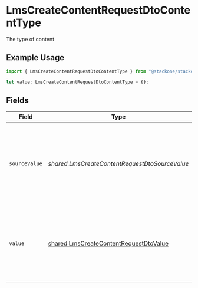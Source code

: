 # LmsCreateContentRequestDtoContentType

The type of content

## Example Usage

```typescript
import { LmsCreateContentRequestDtoContentType } from "@stackone/stackone-client-ts/sdk/models/shared";

let value: LmsCreateContentRequestDtoContentType = {};
```

## Fields

| Field                                                                                                                                                                       | Type                                                                                                                                                                        | Required                                                                                                                                                                    | Description                                                                                                                                                                 |
| --------------------------------------------------------------------------------------------------------------------------------------------------------------------------- | --------------------------------------------------------------------------------------------------------------------------------------------------------------------------- | --------------------------------------------------------------------------------------------------------------------------------------------------------------------------- | --------------------------------------------------------------------------------------------------------------------------------------------------------------------------- |
| `sourceValue`                                                                                                                                                               | *shared.LmsCreateContentRequestDtoSourceValue*                                                                                                                              | :heavy_minus_sign:                                                                                                                                                          | The provider-specific value to use when value is omitted or set to "unmapped_value". You are responsible for ensuring this matches the provider's expected format.          |
| `value`                                                                                                                                                                     | [shared.LmsCreateContentRequestDtoValue](../../../sdk/models/shared/lmscreatecontentrequestdtovalue.md)                                                                     | :heavy_minus_sign:                                                                                                                                                          | The content type for write operations. Provide one of the listed enum values. If omitted or set to "unmapped_value", the source_value will be sent to the provider instead. |